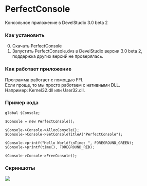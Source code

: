 # PerfectConsole

Консольное приложение в DevelStudio 3.0 beta 2

### Как установить

0. Скачать PerfectConsole
0. Запустить PerfectConsole.dvs в DevelStudio версии 3.0 beta 2, поддержка других версий не проверялась.

### Как работает приложение

Программа работает с помощью FFI.  
Если проще, то мы просто работаем с нативными DLL.  
Например: Kernel32.dll или User32.dll.

### Пример кода

    global $Console;

    $Console = new PerfectConsole();

    $Console->Console->AllocConsole();
    $Console->Console->SetConsoleTitleA("PerfectConsole");

    $Console->printf("Hello World!\nTime: ", FOREGROUND_GREEN);
    $Console->printf(time(), FOREGROUND_RED);

    $Console->Console->FreeConsole();


### Скриншоты
![](https://prnt.sc/vk7gwg/direct)
